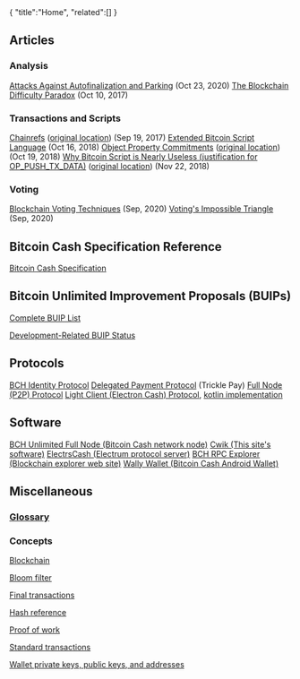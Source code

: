 <div class="cwikmeta">
{
"title":"Home",
"related":[]
}</div>

## Articles

### Analysis
[Attacks Against Autofinalization and Parking](/autofinalization_parking.md) (Oct 23, 2020)
[The Blockchain Difficulty Paradox](/blockchain_difficulty_paradox.md) (Oct 10, 2017)


### Transactions and Scripts
[Chainrefs](/chainrefs.md) ([original location](https://medium.com/@g.andrew.stone/transaction-input-size-optimization-152cdad1b76f)) (Sep 19, 2017)
[Extended Bitcoin Script Language](/extendedBitcoinScript.md) (Oct 16, 2018)
[Object Property Commitments](/object_property_commitment.md) ([original location](https://medium.com/@g.andrew.stone/forkless-object-property-commitments-implemented-at-the-bitcoin-p2p-layer-5a53e778ddff)) (Oct 19, 2018)
[Why Bitcoin Script is Nearly Useless (justification for OP_PUSH_TX_DATA)](/op_push_tx_data_justification.md) ([original location](https://medium.com/@g.andrew.stone/why-bitcoin-cash-script-is-nearly-useless-and-what-to-do-about-it-b47adbfeceec)) (Nov 22, 2018)

### Voting
[Blockchain Voting Techniques](/blockchain_voting.md) (Sep, 2020)
[Voting's Impossible Triangle](/voting_impossible_triangle.md) (Sep, 2020)

## Bitcoin Cash Specification Reference
[Bitcoin Cash Specification](ref/home)

## Bitcoin Unlimited Improvement Proposals (BUIPs)
[Complete BUIP List](/buipref/README.md)

[Development-Related BUIP Status](/buip/summary.md)

## Protocols
[BCH Identity Protocol](/identity__protocol.md)
[Delegated Payment Protocol](/delegated_payment_protocol.md) (Trickle Pay)
[Full Node (P2P) Protocol](/ref/protocol.md)
[Light Client (Electron Cash) Protocol](https://electrum.readthedocs.io/en/latest/protocol.html), [kotlin implementation](https://gitlab.com/wallywallet/libbitcoincashkotlin/-/blob/master/libbitcoincash/src/main/kotlin/info/bitcoinunlimited/electrumclient.kt)

## Software
[BCH Unlimited Full Node (Bitcoin Cash network node)](/bu_bitcoind.md)
[Cwik (This site's software)](/cwik.md) 
[ElectrsCash (Electrum protocol server)](https://gitlab.com/bitcoinunlimited/ElectrsCash)
[BCH RPC Explorer (Blockchain explorer web site)](https://github.com/sickpig/bch-rpc-explorer)
[Wally Wallet (Bitcoin Cash Android Wallet)](/wally)


## Miscellaneous

### [Glossary](/glossary.md)

### Concepts
[Blockchain](blockchain.md)

[Bloom filter](objects/bloom__filter)

[Final transactions](/final__transactions.md)

[Hash reference](hash__reference)

[Proof of work](proof__of__work)

[Standard transactions](/standard__transactions.md)

[Wallet private keys, public keys, and addresses](objects/wallet__objects)
